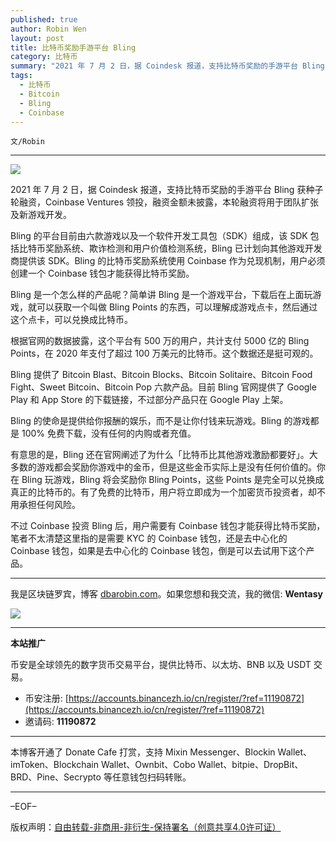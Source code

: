 ```yaml
---
published: true
author: Robin Wen
layout: post
title: 比特币奖励手游平台 Bling
category: 比特币
summary: "2021 年 7 月 2 日，据 Coindesk 报道，支持比特币奖励的手游平台 Bling 获种子轮融资，Coinbase Ventures 领投，融资金额未披露，本轮融资将用于团队扩张及新游戏开发。Bling 的平台目前由六款游戏以及一个软件开发工具包（SDK）组成，该 SDK 包括比特币奖励系统、欺诈检测和用户价值检测系统，Bling 已计划向其他游戏开发商提供该 SDK。Bling 的比特币奖励系统使用 Coinbase 作为兑现机制，用户必须创建一个 Coinbase 钱包才能获得比特币奖励。不过 Coinbase 投资 Bling 后，用户需要有 Coinbase 钱包才能获得比特币奖励，笔者不太清楚这里指的是需要 KYC 的 Coinbase 钱包，还是去中心化的 Coinbase 钱包，如果是去中心化的 Coinbase 钱包，倒是可以去试用下这个产品。"
tags:
  - 比特币
  - Bitcoin
  - Bling
  - Coinbase
---
```


`文/Robin`

***

![](https://cdn.dbarobin.com/ixofy5e.png)

2021 年 7 月 2 日，据 Coindesk 报道，支持比特币奖励的手游平台 Bling 获种子轮融资，Coinbase Ventures 领投，融资金额未披露，本轮融资将用于团队扩张及新游戏开发。

Bling 的平台目前由六款游戏以及一个软件开发工具包（SDK）组成，该 SDK 包括比特币奖励系统、欺诈检测和用户价值检测系统，Bling 已计划向其他游戏开发商提供该 SDK。Bling 的比特币奖励系统使用 Coinbase 作为兑现机制，用户必须创建一个 Coinbase 钱包才能获得比特币奖励。

Bling 是一个怎么样的产品呢？简单讲 Bling 是一个游戏平台，下载后在上面玩游戏，就可以获取一个叫做 Bling Points 的东西，可以理解成游戏点卡，然后通过这个点卡，可以兑换成比特币。

根据官网的数据披露，这个平台有 500 万的用户，共计支付 5000 亿的 Bling Points，在 2020 年支付了超过 100 万美元的比特币。这个数据还是挺可观的。

Bling 提供了 Bitcoin Blast、Bitcoin Blocks、Bitcoin Solitaire、Bitcoin Food Fight、Sweet Bitcoin、Bitcoin Pop 六款产品。目前 Bling 官网提供了 Google Play 和 App Store 的下载链接，不过部分产品只在 Google Play 上架。

Bling 的使命是提供给你报酬的娱乐，而不是让你付钱来玩游戏。Bling 的游戏都是 100% 免费下载，没有任何的内购或者充值。

有意思的是，Bling 还在官网阐述了为什么「比特币比其他游戏激励都要好」。大多数的游戏都会奖励你游戏中的金币，但是这些金币实际上是没有任何价值的。你在 Bling 玩游戏，Bling 将会奖励你 Bling Points，这些 Points 是完全可以兑换成真正的比特币的。有了免费的比特币，用户将立即成为一个加密货币投资者，却不用承担任何风险。

不过 Coinbase 投资 Bling 后，用户需要有 Coinbase 钱包才能获得比特币奖励，笔者不太清楚这里指的是需要 KYC 的 Coinbase 钱包，还是去中心化的 Coinbase 钱包，如果是去中心化的 Coinbase 钱包，倒是可以去试用下这个产品。

***

我是区块链罗宾，博客 [dbarobin.com](https://dbarobin.com/)。如果您想和我交流，我的微信: **Wentasy**

![](https://cdn.dbarobin.com/v4yywe2.png)

***

**本站推广**

币安是全球领先的数字货币交易平台，提供比特币、以太坊、BNB 以及 USDT 交易。

* 币安注册: [https://accounts.binancezh.io/cn/register/?ref=11190872](https://accounts.binancezh.io/cn/register/?ref=11190872)
* 邀请码: **11190872**

***

本博客开通了 Donate Cafe 打赏，支持 Mixin Messenger、Blockin Wallet、imToken、Blockchain Wallet、Ownbit、Cobo Wallet、bitpie、DropBit、BRD、Pine、Secrypto 等任意钱包扫码转账。

<center>
    <div class="--donate-button"
         data-button-id="f8b9df0d-af9a-460d-8258-d3f435445075"
    ></div>
</center>

***

–EOF–

版权声明：[自由转载-非商用-非衍生-保持署名（创意共享4.0许可证）](http://creativecommons.org/licenses/by-nc-nd/4.0/deed.zh)